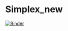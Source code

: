 # Simplex_new

[![Binder](https://mybinder.org/badge_logo.svg)](https://mybinder.org/v2/gh/Timo1997/Simplex_new.git/main?labpath=Simplex.ipynb)
